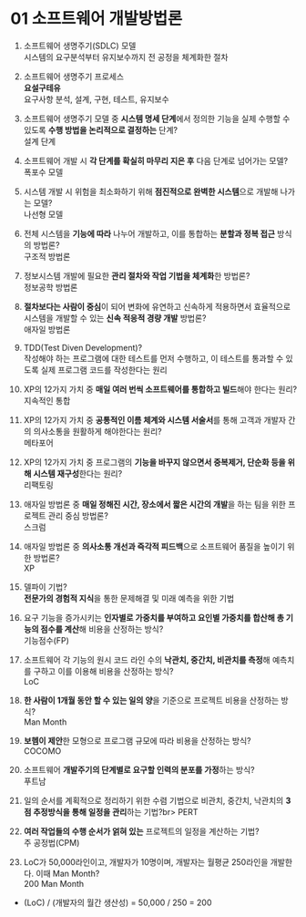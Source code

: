 01 소프트웨어 개발방법론
===
1. 소프트웨어 생명주기(SDLC) 모델<br>
시스템의 요구분석부터 유지보수까지 전 공정을 체계화한 절차

2. 소프트웨어 생명주기 프로세스<br>
<b>요설구테유</b><br>
요구사항 분석, 설계, 구현, 테스트, 유지보수

3. 소프트웨어 생명주기 모델 중 <b>시스템 명세 단계</b>에서 정의한 기능을 실제 수행할 수 있도록 <b>수행 방법을 논리적으로 결정하는</b> 단계?<br>
설계 단계

4. 소프트웨어 개발 시 <b>각 단계를 확실히 마무리 지은 후</b> 다음 단계로 넘어가는 모델?<br>
폭포수 모델

5. 시스템 개발 시 위험을 최소화하기 위해 <b>점진적으로 완벽한 시스템</b>으로 개발해 나가는 모델?<br>
나선형 모델

6. 전체 시스템을 <b>기능에 따라</b> 나누어 개발하고, 이를 통합하는 <b>분할과 정복 접근</b> 방식의 방법론?<br>
구조적 방법론

7. 정보시스템 개발에 필요한 <b>관리 절차와 작업 기법을 체계화</b>한 방법론?<br>
정보공학 방법론

8. <b>절차보다는 사람이 중심</b>이 되어 변화에 유연하고 신속하게 적용하면서 효율적으로 시스템을 개발할 수 있는 <b>신속 적응적 경량 개발</b> 방법론?<br>
애자일 방법론

9. TDD(Test Diven Development)?<br>
작성해야 하는 프로그램에 대한 테스트를 먼저 수행하고, 이 테스트를 통과할 수 있도록 실제 프로그램 코드를 작성한다는 원리

10. XP의 12가지 가치 중 <b>매일 여러 번씩 소프트웨어를 통합하고 빌드</b>해야 한다는 원리?<br>
지속적인 통합

11. XP의 12가지 가치 중 <b>공통적인 이름 체계와 시스템 서술서</b>를 통해 고객과 개발자 간의 의사소통을 원활하게 해야한다는 원리?<br>
메타포어

12. XP의 12가지 가치 중 프로그램의 <b>기능을 바꾸지 않으면서 중복제거, 단순화 등을 위해 시스템 재구성</b>한다는 원리?<br>
리팩토링

13. 애자일 방법론 중 <b>매일 정해진 시간, 장소에서 짧은 시간의 개발</b>을 하는 팀을 위한 프로젝트 관리 중심 방법론?<br>
스크럼

14. 애자일 방법론 중 <b>의사소통 개선과 즉각적 피드백</b>으로 소프트웨어 품질을 높이기 위한 방법론?<br>
XP

15. 델파이 기법?<br>
<b>전문가의 경험적 지식</b>을 통한 문제해결 및 미래 예측을 위한 기법

16. 요구 기능을 증가시키는 <b>인자별로 가중치를 부여하고 요인별 가중치를 합산해 총 기능의 점수를 계산</b>해 비용을 산정하는 방식?<br>
기능점수(FP)

17. 소프트웨어 각 기능의 원시 코드 라인 수의 <b>낙관치, 중간치, 비관치를 측정</b>해 예측치를 구하고 이를 이용해 비용을 산정하는 방식?<br>
LoC

18. <b>한 사람이 1개월 동안 할 수 있는 일의 양</b>을 기준으로 프로젝트 비용을 산정하는 방식?<br>
Man Month

19. <b>보헴이 제안</b>한 모형으로 프로그램 규모에 따라 비용을 산정하는 방식?<br>
COCOMO

20. 소프트웨어 <b>개발주기의 단계별로 요구할 인력의 분포를 가정</b>하는 방식?<br>
푸트남

21. 일의 순서를 계획적으로 정리하기 위한 수렴 기법으로 비관치, 중간치, 낙관치의 <b>3점 추정방식을 통해 일정을 관리</b>하는 기법?br>
PERT

22. <b>여러 작업들의 수행 순서가 얽혀 있는</b> 프로젝트의 일정을 계산하는 기법?<br>
주 공정법(CPM)

23. LoC가 50,000라인이고, 개발자가 10명이며, 개발자는 월평균 250라인을 개발한다. 이때 Man Month?<br>
200 Man Month
- (LoC) / (개발자의 월간 생산성) = 50,000 / 250 = 200

